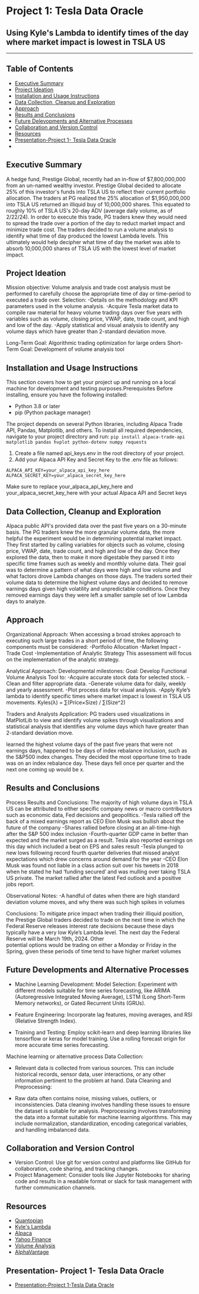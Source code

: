 # Project 1: Tesla Data Oracle
##  Using Kyle's Lambda to identify times of the day where market impact is lowest in TSLA US
---
## Table of Contents 
* [Executive Summary](#executive-summary)
* [Project Ideation](projection-ideation)
* [Installation and Usage Instructions](#installation-and-usage-instructions)
* [Data Collection, Cleanup and Exploration](#data-collection-cleanup-and-exploration)
* [Approach](#approach)
* [Results and Conclusions](#results-and-conclusions)
* [Future Delevopments and Alternative Processes](#future-developments-and-alternative-processes)
* [Collaboration and Version Control](#collaboration-and-version-control)
* [Resources](#resources)
* [Presentation-Project 1- Tesla Data Oracle](#presentation-project-1-tesla-data-oracle)
* 

## Executive Summary
  A hedge fund, Prestige Global, recently had an in-flow of $7,800,000,000 from an un-named wealthy investor. Prestige Global decided to allocate 25% of this investor's funds into TSLA US to reflect their current portfolio allocation. The traders at PG realized the 25% allocation of $1,950,000,000 into TSLA US returned an illiquid buy of 10,000,000 shares. This equated to  roughly 10% of TSLA US's 20-day ADV (average daily volume, as of 2/22/24). In order to execute this trade, PG traders knew they would need to spread the trade over a portion of the day to reduct market impact and minimize trade cost. The traders decided to run a volume analysis to identify what time of day produced the lowest Lambda levels. This ultimately would help decipher what time of day the market was able to absorb 10,000,000 shares of TSLA US with the lowest level of market impact. 

## Project Ideation
Mission objective: Volume analysis and trade cost analysis must be performed to carefully choose the appropriate time of day or time-period to executed a trade over.
Selection: 
  -Details on the methodology and KPI parameters used in the volume analysis.
  -Acquire Tesla market data to compile raw material for heavy volume trading days over five years with variables such as volume, closing price, VWAP, date, trade       count, and high and low of the day.
  -Apply statistical and visual analysis to identify any volume days which have greater than 2-standard deviation move.

Long-Term Goal: Algorithmic trading optimization for large orders
Short-Term Goal: Development of volume analysis tool

## Installation and Usage Instructions
  This section covers how to get your project up and running on a local machine for development and testing purposes.Prerequisites
  Before installing, ensure you have the following installed:
  * Python 3.8 or later
  * pip (Python package manager)

  The project depends on several Python libraries, including Alpaca Trade API, Pandas, Matplotlib, and others. To install all required dependencies, navigate to your project directory and run: `pip install alpaca-trade-api matplotlib pandas hvplot python-dotenv numpy requests`

  1. Create a file named api_keys.env in the root directory of your project.
  2. Add your Alpaca API Key and Secret Key to the .env file as follows:

  ```
  ALPACA_API_KEY=your_alpaca_api_key_here
  ALPACA_SECRET_KEY=your_alpaca_secret_key_here
  ```
  Make sure to replace your_alpaca_api_key_here and your_alpaca_secret_key_here with your actual Alpaca API and Secret keys

## Data Collection, Cleanup and Exploration
  Alpaca public API's provided data over the past five years on a 30-minute basis. The PG traders knew the more granular volume data, the more helpful the experiment would be in determining potential market impact. They first started by calling variables for objects such as volume, closing price, VWAP, date, trade count, and high and low of the day. Once they explored the data, then to make it more digestable they parsed it into specific time frames such as weekly and monthly volume data. Their goal was to determine a pattern of what days were high and low volume and what factors drove Lambda changes on those days. The traders sorted their volume data to determine the highest volume days and decided to remove earnings days given high volatility and unpredictable conditions. Once they removed earnings days they were left a smaller sample set of low Lambda days to analyze. 
  
## Approach
Organizational Approach:
  When accessing a broad strokes approach to executing such large trades in a short period of time, the following components must be considered: 
    -Portfolio Allocation
    -Market Impact
    -Trade Cost
    -Implementation of Analytic Strategy
This assessment will focus on the implementation of the analytic strategy.

Analytical Approach:
  Developmental milestones:
  Goal: Develop Functional Volume Analysis Tool to:
    -Acquire accurate stock data for selected stock. 
    -Clean and filter appropriate data.
    -Generate volume data for daily, weekly and yearly assessment.
    -Plot process data for visual analysis.
    -Apply Kyle’s lambda to identify specific times where market impact is lowest in TSLA US movements.
      Kyles(λ) = ∑(Price×Size) / ∑(Size^2)

Traders and Analysts Application:
PG traders used visualizations in MatPlotLib to view and identify volume spikes through visualizations and statistical analysis that identifies any volume days which have greater than 2-standard deviation move. 
  
learned the highest volume days of the past five years that were not earnings days, happened to be days of index rebalance inclusion, such as the S&P500 index changes. They decided the most opportune time to trade was on an index rebalance day. These days fell once per quarter and the next one coming up would be x. 

## Results and Conclusions  
Process Results and Conclusions:
The majority of high volume days in TSLA US can be attributed to either specific company news or macro contributors such as economic data, Fed decisions and geopolitics.
  -Tesla rallied off the back of a mixed earnings report as CEO Elon Musk was bullish about the future of the company
  -Shares rallied before closing at an all-time-high after the S&P 500 index inclusion
  -Fourth-quarter GDP came in better than expected and the market surged as a result. Tesla also reported earnings on this day which included a beat on EPS and sales     result
  -Tesla plunged to new lows following record fourth quarter deliveries that missed analyst expectations which drew concerns around demand for the year
  -CEO Elon Musk was found not liable in a class action suit over his tweets in 2018 when he stated he had ‘funding secured’ and was mulling over taking TSLA US         private. The market rallied after the latest Fed outlook and a positive jobs report.

Observational Notes:
   -A handful of dates when there are high standard deviation volume moves, and why there was such high spikes in volumes

Conclusions:
  To mitigate price impact when trading their illiquid position, the Prestige Global traders decided to trade on the next time in which the Federal Reserve releases    interest rate decisions because these days typically have a very low Kyle’s Lambda level. The next day the Federal Reserve will be March 19th, 2024. Other         
  potential options would be trading on either a Monday or Friday in the Spring, given these periods of time tend to have higher market volumes

## Future Developments and Alternative Processes
* Machine Learning Development:
Model Selection: Experiment with different models suitable for time series forecasting, like ARIMA (Autoregressive Integrated Moving Average), LSTM (Long Short-Term Memory networks), or Gated Recurrent Units (GRUs).

* Feature Engineering: Incorporate lag features, moving averages, and RSI (Relative Strength Index).

* Training and Testing: Employ scikit-learn and deep learning libraries like tensorflow or keras for model training. Use a rolling forecast origin for more accurate time series forecasting.

Machine learning or alternative process
Data Collection:

* Relevant data is collected from various sources. This can include historical records, sensor data, user interactions, or any other information pertinent to the problem at hand.
Data Cleaning and Preprocessing:

* Raw data often contains noise, missing values, outliers, or inconsistencies. Data cleaning involves handling these issues to ensure the dataset is suitable for analysis.
Preprocessing involves transforming the data into a format suitable for machine learning algorithms. This may include normalization, standardization, encoding categorical variables, and handling imbalanced data.


## Collaboration and Version Control
* Version Control: Use git for version control and platforms like GitHub for collaboration, code sharing, and tracking changes.
* Project Management: Consider tools like Jupyter Notebooks for sharing code and results in a readable format or slack for task management with further communication channels.

## Resources 
* [Quantopian](https://github.com/quantopian)
* [Kyle's Lambda](https://frds.io/measures/kyle_lambda/)
* [Alpaca](https://alpaca.markets/data)
* [Yahoo Finance](https://finance.yahoo.com/quote/TSLA/)
* [Volume Analysis](https://ycharts.com/companies/TSLA/average_volume_30)
* [AlphaVantage](https://www.alphavantage.co/documentation/)

## Presentation- Project 1- Tesla Data Oracle
* [Presentation-Project 1-Tesla Data Oracle](https://docs.google.com/presentation/d/1r4tG0oLFC5CsPSsEmXK9KXeECqXcN7PoJ-IAhAQoRYU/edit?userstoinvite=claireoconnor255%40gmail.com&sharingaction=manageaccess&role=writer#slide=id.p1)
  


  

